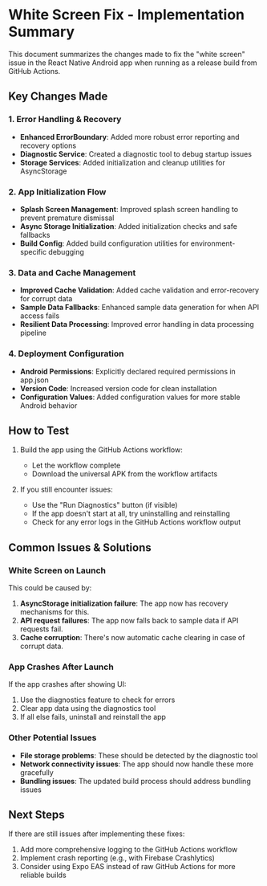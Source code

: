 # White Screen Fix - Implementation Summary

This document summarizes the changes made to fix the "white screen" issue in the React Native Android app when running as a release build from GitHub Actions.

## Key Changes Made

### 1. Error Handling & Recovery

- **Enhanced ErrorBoundary**: Added more robust error reporting and recovery options
- **Diagnostic Service**: Created a diagnostic tool to debug startup issues
- **Storage Services**: Added initialization and cleanup utilities for AsyncStorage

### 2. App Initialization Flow

- **Splash Screen Management**: Improved splash screen handling to prevent premature dismissal
- **Async Storage Initialization**: Added initialization checks and safe fallbacks
- **Build Config**: Added build configuration utilities for environment-specific debugging

### 3. Data and Cache Management

- **Improved Cache Validation**: Added cache validation and error-recovery for corrupt data
- **Sample Data Fallbacks**: Enhanced sample data generation for when API access fails
- **Resilient Data Processing**: Improved error handling in data processing pipeline

### 4. Deployment Configuration

- **Android Permissions**: Explicitly declared required permissions in app.json
- **Version Code**: Increased version code for clean installation
- **Configuration Values**: Added configuration values for more stable Android behavior

## How to Test

1. Build the app using the GitHub Actions workflow:
   - Let the workflow complete
   - Download the universal APK from the workflow artifacts

2. If you still encounter issues:
   - Use the "Run Diagnostics" button (if visible)
   - If the app doesn't start at all, try uninstalling and reinstalling
   - Check for any error logs in the GitHub Actions workflow output

## Common Issues & Solutions

### White Screen on Launch

This could be caused by:

1. **AsyncStorage initialization failure**: The app now has recovery mechanisms for this.
2. **API request failures**: The app now falls back to sample data if API requests fail.
3. **Cache corruption**: There's now automatic cache clearing in case of corrupt data.

### App Crashes After Launch

If the app crashes after showing UI:

1. Use the diagnostics feature to check for errors
2. Clear app data using the diagnostics tool
3. If all else fails, uninstall and reinstall the app

### Other Potential Issues

- **File storage problems**: These should be detected by the diagnostic tool
- **Network connectivity issues**: The app should now handle these more gracefully
- **Bundling issues**: The updated build process should address bundling issues

## Next Steps

If there are still issues after implementing these fixes:

1. Add more comprehensive logging to the GitHub Actions workflow
2. Implement crash reporting (e.g., with Firebase Crashlytics)
3. Consider using Expo EAS instead of raw GitHub Actions for more reliable builds
